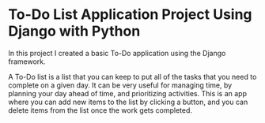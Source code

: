 # To-Do List Application Project Using Django with Python

In this project I created a basic To-Do application using the Django framework.

A To-Do list is a list that you can keep to put all of the tasks that you need to complete on a given day. It can be very useful for managing time, by planning your day ahead of time, and prioritizing activities.
This is an app where you can add new items to the list by clicking a button, and you can delete items from the list once the work gets completed.
